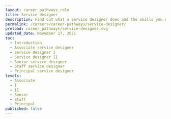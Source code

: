 ```yaml
---
layout: career_pathways_role
title: Service designer
description: Find out what a service designer does and the skills you need to do the job.
permalink: /careers/career-pathways/service-designer/
preload: career_pathways/service-designer.svg
updated_date: November 17, 2021
toc:
  - Introduction
  - Associate service designer
  - Service designer I
  - Service designer II
  - Senior service designer
  - Staff service designer
  - Principal service designer
levels:
  - Associate
  - I
  - II
  - Senior
  - Staff
  - Principal
published: false
---
```


